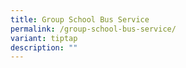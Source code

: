 ```yaml
---
title: Group School Bus Service
permalink: /group-school-bus-service/
variant: tiptap
description: ""
---
```

<p></p>